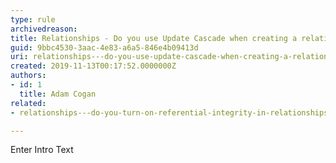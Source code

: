 ```yaml
---
type: rule
archivedreason: 
title: Relationships - Do you use Update Cascade when creating a relationship?
guid: 9bbc4530-3aac-4e83-a6a5-846e4b09413d
uri: relationships---do-you-use-update-cascade-when-creating-a-relationship
created: 2019-11-13T00:17:52.0000000Z
authors:
- id: 1
  title: Adam Cogan
related:
- relationships---do-you-turn-on-referential-integrity-in-relationships

---
```



Enter Intro Text
<br><excerpt class='endintro'></excerpt><br>



